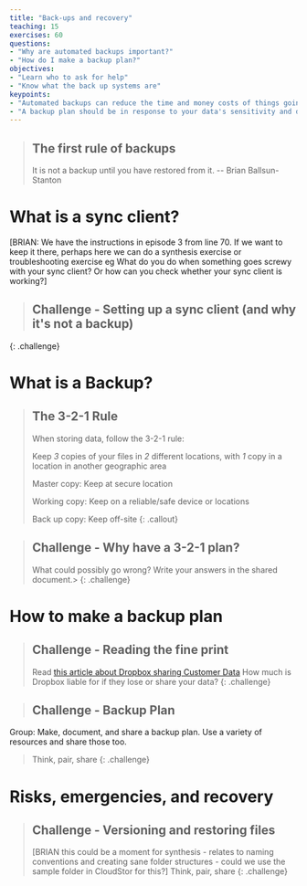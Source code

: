 ```yaml
---
title: "Back-ups and recovery"
teaching: 15
exercises: 60
questions:
- "Why are automated backups important?"
- "How do I make a backup plan?"
objectives:
- "Learn who to ask for help"
- "Know what the back up systems are"
keypoints:
- "Automated backups can reduce the time and money costs of things going badly."
- "A backup plan should be in response to your data's sensitivity and difficulty of collection. It should address risks and mitigations of those risks. It should cost less than being hit by the thing you are defending against. "
---
```



> ## The first rule of backups
>
> It is not a backup until you have restored from it.
-- Brian Ballsun-Stanton


# What is a sync client?

[BRIAN: We have the instructions in episode 3 from line 70. If we want to keep it there, perhaps here we can do a synthesis exercise or troubleshooting exercise eg What do you do when something goes screwy with your sync client? Or how can you check whether your sync client is working?]

> ## Challenge - Setting up a sync client (and why it's not a backup)
>
{: .challenge}


# What is a Backup?


> ## The 3-2-1 Rule
>
> When storing data, follow the 3-2-1 rule:
>
> Keep *3* copies of your files in *2* different locations, with *1* copy in a location in another geographic area
>
> Master copy: Keep at secure location
>
> Working copy: Keep on a reliable/safe device or locations
>
> Back up copy: Keep off-site
{: .callout}


> ## Challenge - Why have a 3-2-1 plan?
> What could possibly go wrong? Write your answers in the shared document.>
{: .challenge}

# How to make a backup plan

> ## Challenge - Reading the fine print
> Read [this article about Dropbox sharing Customer Data](https://www.wired.com/story/dropbox-sharing-data-study-ethics/)
> How much is Dropbox liable for if they lose or share your data?
{: .challenge}

> ## Challenge - Backup Plan
>
Group: Make, document, and share a backup plan. Use a variety of resources and share those too.
> Think, pair, share
{: .challenge}

# Risks, emergencies, and recovery

> ## Challenge - Versioning and restoring files
> [BRIAN this could be a moment for synthesis - relates to naming conventions and creating sane folder structures - could we use the sample folder in CloudStor for this?]
>Think, pair, share
{: .challenge}
